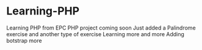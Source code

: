 # Learning-PHP
Learning PHP from EPC
PHP project coming soon
Just added a Palindrome exercise 
and another type of exercise 
Learning more and more
Adding botstrap
more    